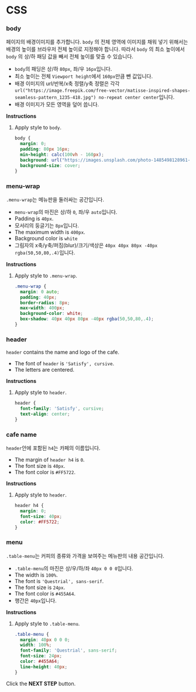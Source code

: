 # CSS
### body
페이지의 배경이미지를 추가합니다. `body` 의 전체 영역에 이미지를 채워 넣기 위해서는 배경의 높이를 브라우저 전체 높이로 지정해야 합니다. 따라서  `body` 의 최소 높이에서 `body` 의 상/하 패딩 값을 빼서 전체 높이를 맞출 수 있습니다.
* `body`의 패딩은 상/하 `80px`, 좌/우 `16px`입니다.
* 최소 높이는 전체 `Viewport height`에서 `160px`만큼 뺀 값입니다. 
* 배경 이미지의 url/반복/x축 정렬/y축 정렬은 각각 `url("https://image.freepik.com/free-vector/matisse-inspired-shapes-seamless-pattern_1235-418.jpg") no-repeat center center`입니다.
* 배경 이미지가 모든 영역을 덮어 씁니다.


**Instructions**
1. Apply style to `body`.
    ```css
    body {
      margin: 0;
      padding: 80px 16px;
      min-height: calc(100vh - 160px);
      background: url("https://images.unsplash.com/photo-1485498128961-422168ba5f87?ixlib=rb-0.3.5&s=bb0e76f1949725c83131d875abaa0f1a&auto=format&fit=crop&w=2602&q=80") no-repeat center center;
      background-size: cover;
    }
    ```



### menu-wrap
`.menu-wrap`는 메뉴판을 둘러싸는 공간입니다.

* `menu-wrap`의 마진은 상/하 `0`, 좌/우 `auto`입니다.
* Padding is `40px`.
* 모서리의 둥글기는 `8px`입니다.
* The maximum width is `400px`.
* Background color is `white`
* 그림자의 x축/y축/퍼짐(blur)/크기/색상은 `40px 40px 80px -40px rgba(50,50,80,.4)`입니다. 



**Instructions**
1. Apply style to `.menu-wrap`.
    ```css
    .menu-wrap {
      margin: 0 auto;
      padding: 40px;
      border-radius: 8px;
      max-width: 400px;
      background-color: white;
      box-shadow: 40px 40px 80px -40px rgba(50,50,80,.4);
    }
    ```



### header
`header` contains the name and logo of the cafe.

* The font of `header` is `'Satisfy', cursive`.
* The letters are centered.

**Instructions**
1. Apply style to `header`.
    ```css
    header {
      font-family: 'Satisfy', cursive;
      text-align: center;
    }
    ```
    


### cafe name 

`header`안에 포함된 `h4`는 카페의 이름입니다. 

* The margin of `header h4` is `0`.
* The font size is `40px`.
* The font color is `#FF5722`.

**Instructions**
1. Apply style to `header`.
    ```css
    header h4 {
      margin: 0;
      font-size: 40px;
      color: #FF5722;
    }
    ```
    


### menu

`.table-menu`는 커피의 종류와 가격을 보여주는 메뉴판의 내용 공간입니다.

* `.table-menu`의 마진은 상/우/하/좌 `40px 0 0 0`입니다.
* The width is `100%`.
* The font is `'Questrial', sans-serif`.
* The font size is `24px`.
* The font color is `#455A64`.
* 행간은 `40px`입니다.


**Instructions**
1. Apply style to `.table-menu`.
    ```css
    .table-menu {
      margin: 40px 0 0 0;
      width: 100%;
      font-family: 'Questrial', sans-serif;
      font-size: 24px;
      color: #455A64;
      line-height: 40px;
    }
    ```



Click the **NEXT STEP** button.

